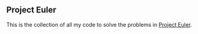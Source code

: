 ## Project Euler

This is the collection of all my code to solve the problems in [Project Euler](http://projecteuler.net).

